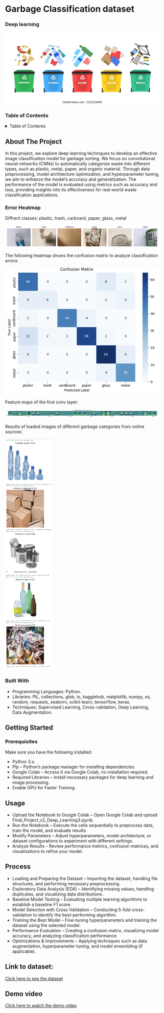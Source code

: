 # Garbage Classification dataset
### Deep learning
![](images/all.png)

### Table of Contents

<details>
  <summary>Table of Contents</summary>

  - [About The Project](#about-the-project)
  - [Built With](#built-with)
  - [Getting Started](#getting-started)
    - [Prerequisites](#prerequisites)
  - [Usage](#usage)
  - [Process](#process)
  - [Demo Video](#demo-video)


</details>

## About The Project
In this project, we explore deep learning techniques to develop an effective image classification model for garbage sorting. We focus on convolutional neural networks (CNNs) to automatically categorize waste into different types, such as plastic, metal, paper, and organic material. Through data preprocessing, model architecture optimization, and hyperparameter tuning, we aim to enhance the model’s accuracy and generalization. The performance of the model is evaluated using metrics such as accuracy and loss, providing insights into its effectiveness for real-world waste classification applications.
### Error Heatmap

Diffrent classes: plastic, trash, carboard, paper, glass, metal

![Diffrent classes](images/classes.png)

The following heatmap shows the confusion matrix to analyze classification errors:

![Error Heatmap](images/matrix.png)


Feature maps of the first conv layer:

![Feature maps](images/map.png)

Results of loaded images of different garbage categories from online sources:

![Feature maps](images/Example.PNG)


### Built With
* Programming Languages: Python.
* Libraries: PIL, collections, glob, io, kagglehub, matplotlib, numpy, os, random, requests, seaborn, scikit-learn, tensorflow, keras.
* Techniques: Supervised Learning, Cross-validation, Deep Learning, Data Augmentation.

## Getting Started
### Prerequisites
Make sure you have the following installed:

* Python 3.x.
* Pip – Python’s package manager for installing dependencies.
* Google Colab – Access it via Google Colab, no installation required.
* Required Libraries – Install necessary packages for deep learning and image processing.
* Enable GPU for Faster Training.

## Usage
* Upload the Notebook to Google Colab – Open Google Colab and upload Final_Project_v2_Deep_Learning3.ipynb.
* Run the Notebook – Execute the cells sequentially to preprocess data, train the model, and evaluate results.
* Modify Parameters – Adjust hyperparameters, model architecture, or dataset configurations to experiment with different settings.
* Analyze Results – Review performance metrics, confusion matrices, and visualizations to refine your model.

## Process
* Loading and Preparing the Dataset – Importing the dataset, handling file structures, and performing necessary preprocessing.
* Exploratory Data Analysis (EDA) – Identifying missing values, handling duplicates, and visualizing data distributions.
* Baseline Model Testing – Evaluating multiple learning algorithms to establish a baseline F1 score.
* Model Selection with Cross-Validation – Conducting 5-fold cross-validation to identify the best-performing algorithm.
* Training the Best Model – Fine-tuning hyperparameters and training the dataset using the selected model.
* Performance Evaluation – Creating a confusion matrix, visualizing model accuracy, and analyzing classification performance.
* Optimizations & Improvements – Applying techniques such as data augmentation, hyperparameter tuning, and model ensembling (if applicable).


## Link to dataset:
[Click here to see the dataset](https://www.kaggle.com/datasets/asdasdasasdas/garbage-classification)
## Demo video
[Click here to watch the demo video](https://www.kaggle.com/datasets/asdasdasasdas/garbage-classification](https://www.youtube.com/watch?v=GXbbheUbZCg)](https://www.youtube.com/watch?v=GXbbheUbZCg))
